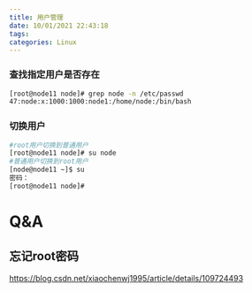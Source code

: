 ```yaml
---
title: 用户管理
date: 10/01/2021 22:43:18
tags: 
categories: Linux
---
```

### 查找指定用户是否存在

```BASH
[root@node11 node]# grep node -n /etc/passwd
47:node:x:1000:1000:node1:/home/node:/bin/bash
```

### 切换用户

```BASH
#root用户切换到普通用户
[root@node11 node]# su node
#普通用户切换到root用户
[node@node11 ~]$ su
密码：
[root@node11 node]# 
```





# Q&A

## 忘记root密码

https://blog.csdn.net/xiaochenwj1995/article/details/109724493
